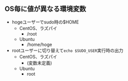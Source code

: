 ## OS毎に値が異なる環境変数

* hogeユーザーでsudo時の$HOME
    * CentOS、ラズパイ
        * /root
    * Ubuntu
        * /home/hoge
* rootユーザーに切り替えて`echo $SUDO_USER`実行時の出力
    * CentOS、ラズパイ
        * (変数未定義)
    * Ubuntu
        * root
